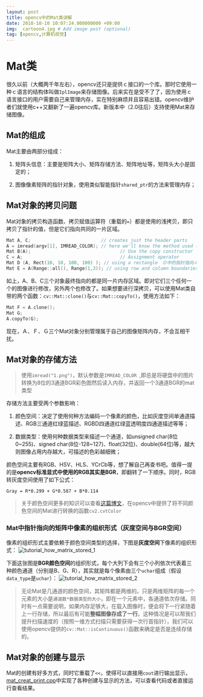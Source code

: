 ```yaml
---
layout: post
title: opencv中的Mat类讲解
date: 2018-10-10 10:07:24.000000000 +09:00
img:  cartoon4.jpg # Add image post (optional)
tag: [opencv,计算机视觉]
---
```


# Mat类

很久以前（大概两千年左右），opencv还只是提供ｃ接口的一个库。那时它使用一种ｃ语言的结构体叫做`IplImage`来存储图像。后来实在是受不了了，因为使用ｃ语言接口的用户需要自己来管理内存，实在特别麻烦并且容易出错。opencv维护者们就使用c++又翻新了一遍opencv库。新版本中（2.0往后）支持使用Mat来存储图像。

## Mat的组成
Mat主要由两部分组成：
1. 矩阵头信息：主要是矩阵大小、矩阵存储方法、矩阵地址等，矩阵头大小是固定的；

2. 图像像素矩阵的指针对象，使用类似智能指针`shared_ptr`的方法来管理内存；

## Mat对象的拷贝问题
Mat对象的拷贝构造函数、拷贝赋值运算符（重载的`=`）都是使用的浅拷贝，即只拷贝了指针的值，但是它们指向共同的一片区域。

```cpp
Mat A, C;                          // creates just the header parts
A = imread(argv[1], IMREAD_COLOR); // here we'll know the method used (allocate matrix)
Mat B(A);                                 // Use the copy constructor
C = A;                                    // Assignment operator
Mat D (A, Rect(10, 10, 100, 100) ); // using a rectangle　Ｄ中的指针指向Ａ指针指向矩阵的一片长方形区域
Mat E = A(Range::all(), Range(1,3)); // using row and column boundaries　也是指向一部分区域，第一个参数代表行（全部行），第二个参数代表列（１～３列）
```

如上，A、B、C三个对象最终指向的都是同一片内存区域。即对它们三个任何一个的图像进行修改，另外两个也修改了。如果想要进行深拷贝，可以使用Mat类自带的两个函数：`cv::Mat::clone()`与`cv::Mat::copyTo()`，使用方法如下：

```cpp
Mat F = A.clone();
Mat G;
A.copyTo(G);
```

现在，Ａ、Ｆ、Ｇ三个Mat对象分别管理属于自己的图像矩阵内存，不会互相干扰。

## Mat对象的存储方法
> 使用`imread("1.png")`，默认参数是`IMREAD_COLOR `,即总是将硬盘中的图片转换为8位的3通道BGR彩色图然后读入内存，并返回一个3通道BGR的mat类型

存储方法主要受两个参数影响：
1. 颜色空间：决定了使用何种方法编码一个像素的颜色，比如灰度空间单通道描述、RGB三通道红绿蓝描述、RGBD四通道红绿蓝透明度四通道描述等等；

2. 数据类型：使用何种数据类型来描述一个通道，如unsigned char(8位0~255)、signed char(8位-128~127)、float(32位)、double(64位)等，越大则图像占用内存越大，可描述的色彩越细微；

颜色空间主要有RGB、HSV、HLS、YCrCb等，想了解自己再查书吧。值得一提的是**opencv标准显式中使用的RGB其实是BGR**，即翻转了一下顺序。同时，RGB转灰度空间使用了如下公式：
    
	Gray = R*0.299 + G*0.587 + B*0.114

> 关于颜色空间更多的知识可以查看[这篇博文](https://www.learnopencv.com/color-spaces-in-opencv-cpp-python/)，在opencv中提供了将不同颜色空间的Mat进行转换的函数`cv2.cvtColor`


### Mat中指针指向的矩阵中像素的组织形式（灰度空间与BGR空间）
像素的组织形式主要依赖于颜色空间类型的选择，下图是**灰度空间**下像素的组织形式：
![tutorial_how_matrix_stored_1]({{site.baseurl}}/assets/img/opencv-mat/tutorial_how_matrix_stored_1.png)

下面这张图是**BGR颜色空间**的组织形式，每个大列下会有三个小列依次代表着三种颜色通道（分别是B、G、R），其实就是每个像素由三个`uchar`组成（假设`data_type`是`uchar`）：
![tutorial_how_matrix_stored_2]({{site.baseurl}}/assets/img/opencv-mat/tutorial_how_matrix_stored_2.png)

> 无论Mat是几通道的颜色空间，其矩阵都是两维的。只是两维矩阵的每一个元素的大小是`通道数*数据类型的大小`，即在一个元素中，各通道依次存储。同时有一点需要说明，如果内存足够大，在载入图像时，便会将下一行紧随着上一行存储，所以最后有可能**整幅图像存成了一行**。这种情况是可以帮我们提升扫描速度的（按照一维方式扫描只需要获得一次行首指针），我们可以使用opencv提供的`cv::Mat::isContinuous()`函数来确定是否是连续存储的。


## Mat对象的创建与显示
Mat的创建有好多方式，同时它重载了`<<`，使得可以直接用`cout`进行输出显示，[mat_creat_print.cpp](https://github.com/xhy3054/myopencv/blob/master/004_Mat/mat_creat_print.cpp)中实现了各种创建与显示的方法，可以查看代码或者直接运行查看结果。





